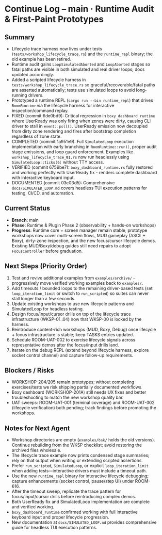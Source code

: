 # Continue Log – main · Runtime Audit & First-Paint Prototypes

## Summary
- Lifecycle trace harness now lives under tests (`tests/workshop_lifecycle_trace.rs`) and the `runtime_repl` binary; the old example has been retired.
- Runtime audit gains `LoopSimulatedAborted` and `LoopAborted` stages so fatal paths are visible in both simulated and real driver loops; docs updated accordingly.
- Added a scripted lifecycle harness in `tests/workshop_lifecycle_trace.rs` so graceful/recoverable/fatal paths are asserted automatically; tests use simulated loops to avoid long-running drivers.
- Prototyped a runtime REPL (`cargo run --bin runtime_repl`) that drives `RoomRuntime` via the lifecycle harness for interactive inspection/command replay.
- FIXED (commit 6de0bd9): Critical regression in `boxy_dashboard_runtime` where UserReady was only firing when zones were dirty, causing CLI driver to stall in `event::poll()`. UserReady emission now decoupled from dirty zone rendering and fires after bootstrap completion regardless of zone state.
- COMPLETED (commit 1a951e9): Full `SimulatedLoop` execution implementation with early branching in `RoomRuntime::run()`, proper audit stage emissions, and loop guard enforcement. Examples like `workshop_lifecycle_trace_01.rs` now run headlessly using `SimulatedLoop::ticks(6)` without TTY access.
- VERIFIED (commit 6759be7): `boxy_dashboard_runtime.rs` fully restored and working perfectly with UserReady fix - renders complete dashboard with interactive keyboard input.
- DOCUMENTED (commit 03e03d5): Comprehensive `docs/SIMULATED_LOOP.md` covers headless TUI execution patterns for testing, CI/CD, and automation.

## Current Status
- **Branch**: main
- **Phase**: Runtime & Plugin Phase 2 (observability + hands-on workshops)
- **Progress**: Runtime core + screen manager remain stable; prototype workshops now cover multi-screen flows, MUD gameplay (ASCII + Boxy), dirty-zone inspection, and the new focus/cursor lifecycle demos. Existing MUD/Boxy/debug guides still need repairs to adopt `FocusController` before graduation.

## Next Steps (Priority Order)
1. Test and revive additional examples from `examples/archive/` - progressively move verified working examples back to `examples/`.
2. Add timeouts / bounded loops to the remaining driver-based tests (set `loop_iteration_limit` or switch to `run_scripted`) so suites can never stall longer than a few seconds.
3. Update existing workshops to use new lifecycle patterns and SimulatedLoop for headless testing.
5. Design focus/input/cursor drills on top of the lifecycle trace infrastructure (WKSP-01..04) now that WKSP-00 is locked by the harness.
6. Reintroduce content-rich workshops (MUD, Boxy, Debug) once lifecycle + focus infrastructure is stable; keep TASKS entries updated.
7. Schedule ROOM-UAT-002 to exercise lifecycle signals across representative demos after the focus/input drills land.
8. Iterate on the debug REPL (extend beyond lifecycle harness, explore socket control channel) and capture follow-up requirements.

## Blockers / Risks
- WORKSHOP-204/205 remain prototypes; without completing exercises/tests we risk shipping partially documented workflows.
- Boxy dashboard (WORKSHOP-201A) still needs UX fixes and better troubleshooting to match the new workshop quality bar.
- UAT sweeps: ROOM-UAT-001 (terminal coverage) and ROOM-UAT-002 (lifecycle verification) both pending; track findings before promoting the workshops.

## Notes for Next Agent
- Workshop directories are empty (`examples/bak/` holds the old versions). Continue rebuilding from the WKSP checklist; avoid restoring the archived files wholesale.
- The lifecycle trace example now prints condensed stage summaries; rely on that output when writing or extending scripted assertions.
- Prefer `run_scripted`, `SimulatedLoop`, or explicit `loop_iteration_limit` when adding tests—interactive drivers must include a timeout path.
- Use the new `runtime_repl` binary for interactive lifecycle debugging; capture enhancements (socket control, pause/step UI) under ROOM-616.
- After the timeout sweep, replicate the trace pattern for focus/input/cursor drills before reintroducing complex demos.
- Both UserReady fix and SimulatedLoop implementation are complete and verified working.
- `boxy_dashboard_runtime` confirmed working with full interactive keyboard input and proper lifecycle progression.
- New documentation at `docs/SIMULATED_LOOP.md` provides comprehensive guide for headless TUI execution patterns.
